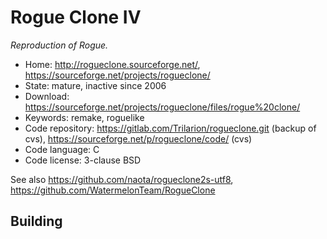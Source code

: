 # Rogue Clone IV

_Reproduction of Rogue._

- Home: http://rogueclone.sourceforge.net/, https://sourceforge.net/projects/rogueclone/
- State: mature, inactive since 2006
- Download: https://sourceforge.net/projects/rogueclone/files/rogue%20clone/
- Keywords: remake, roguelike
- Code repository: https://gitlab.com/Trilarion/rogueclone.git (backup of cvs), https://sourceforge.net/p/rogueclone/code/ (cvs)
- Code language: C
- Code license: 3-clause BSD

See also https://github.com/naota/rogueclone2s-utf8, https://github.com/WatermelonTeam/RogueClone

## Building


